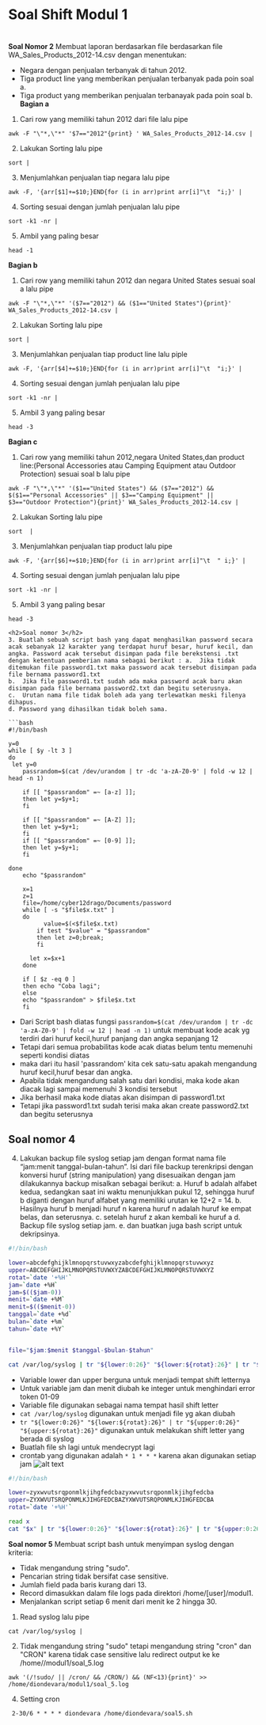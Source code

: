 # Soal Shift Modul 1
#
**Soal Nomor 2**
Membuat laporan berdasarkan file berdasarkan file WA_Sales_Products_2012-14.csv dengan menentukan:
- Negara dengan penjualan terbanyak di tahun 2012.
- Tiga product line yang memberikan penjualan terbanyak pada poin soal a.
- Tiga product yang memberikan penjualan terbanayak pada poin soal b.
**Bagian a**
1. Cari row yang memiliki tahun 2012 dari file lalu pipe
```
awk -F "\"*,\"*" '$7=="2012"{print} ' WA_Sales_Products_2012-14.csv |
```
2. Lakukan Sorting lalu pipe
```
sort |
```
3. Menjumlahkan penjualan tiap negara lalu pipe
```
awk -F, '{arr[$1]+=$10;}END{for (i in arr)print arr[i]"\t  "i;}' |
```
4. Sorting sesuai dengan jumlah penjualan lalu pipe
```
sort -k1 -nr |
```
5. Ambil yang paling besar
```
head -1
```
**Bagian b**

1. Cari row yang memiliki tahun 2012 dan negara United States sesuai soal a lalu pipe
```
awk -F "\"*,\"*" '($7=="2012") && ($1=="United States"){print}' WA_Sales_Products_2012-14.csv |
```
2. Lakukan Sorting lalu pipe
```
sort |
```
3. Menjumlahkan penjualan tiap product line lalu piple
```
awk -F, '{arr[$4]+=$10;}END{for (i in arr)print arr[i]"\t  "i;}' |
```
4. Sorting sesuai dengan jumlah penjualan lalu pipe
```
sort -k1 -nr |
```
5. Ambil 3 yang paling besar
```
head -3
```
**Bagian c**

1. Cari row yang memiliki tahun 2012,negara United States,dan product line:(Personal Accessories atau Camping Equipment atau Outdoor Protection) sesuai soal b lalu pipe
```
awk -F "\"*,\"*" '($1=="United States") && ($7=="2012") && $($1=="Personal Accessories" || $3=="Camping Equipment" || $3=="Outdoor Protection"){print}' WA_Sales_Products_2012-14.csv |
```
2. Lakukan Sorting lalu pipe
```
sort  |
```
3. Menjumlahkan penjualan tiap product lalu pipe 
```
awk -F, '{arr[$6]+=$10;}END{for (i in arr)print arr[i]"\t  " i;}' |
```
4. Sorting sesuai dengan jumlah penjualan lalu pipe
```
sort -k1 -nr |
```
5. Ambil 3 yang paling besar 
```
head -3

<h2>Soal nomor 3</h2>
3. Buatlah sebuah script bash yang dapat menghasilkan password secara acak sebanyak 12 karakter yang terdapat huruf besar, huruf kecil, dan angka. Password acak tersebut disimpan pada file berekstensi .txt dengan ketentuan pemberian nama sebagai berikut : a.	Jika tidak ditemukan file password1.txt maka password acak tersebut disimpan pada file bernama password1.txt 
b.	Jika file password1.txt sudah ada maka password acak baru akan disimpan pada file bernama password2.txt dan begitu seterusnya. 
c.	Urutan nama file tidak boleh ada yang terlewatkan meski filenya dihapus. 
d. Password yang dihasilkan tidak boleh sama.

```bash
#!/bin/bash

y=0
while [ $y -lt 3 ]
do
 let y=0
    passrandom=$(cat /dev/urandom | tr -dc 'a-zA-Z0-9' | fold -w 12 | head -n 1)

    if [[ "$passrandom" =~ [a-z] ]];
	then let y=$y+1;
    fi

    if [[ "$passrandom" =~ [A-Z] ]];
	then let y=$y+1;
    fi
    if [[ "$passrandom" =~ [0-9] ]];
	then let y=$y+1;
    fi

done
    echo "$passrandom"

    x=1
    z=1
    file=/home/cyber12drago/Documents/password
    while [ -s "$file$x.txt" ]
    do
          value=$(<$file$x.txt)
   		if test "$value" = "$passrandom"
		then let z=0;break;
		fi

	  let x=$x+1
    done
   
    if [ $z -eq 0 ]
    then echo "Coba lagi";
    else
	echo "$passrandom" > $file$x.txt  
    fi
```

- Dari Script bash diatas fungsi `passrandom=$(cat /dev/urandom | tr -dc 'a-zA-Z0-9' | fold -w 12 | head -n 1)` untuk membuat kode acak yg terdiri dari huruf kecil,huruf panjang dan angka sepanjang 12
- Tetapi dari semua probabilitas kode acak diatas belum tentu memenuhi seperti kondisi diatas
- maka dari itu hasil 'passrandom' kita cek satu-satu apakah mengandung huruf kecil,huruf besar dan angka.
- Apabila tidak mengandung salah satu dari kondisi, maka kode akan diacak lagi sampai memenuhi 3 kondisi tersebut
- Jika berhasil maka kode diatas akan disimpan di password1.txt
- Tetapi jika password1.txt sudah terisi maka akan create password2.txt dan begitu seterusnya

<h2>Soal nomor 4</h2>

4. Lakukan backup file syslog setiap jam dengan format nama file “jam:menit tanggal-bulan-tahun”. Isi dari file backup terenkripsi dengan konversi huruf (string manipulation) yang disesuaikan dengan jam dilakukannya backup misalkan sebagai berikut: a.	Huruf b adalah alfabet kedua, sedangkan saat ini waktu menunjukkan pukul 12, sehingga huruf b diganti dengan huruf alfabet yang memiliki urutan ke 12+2 = 14. b.	Hasilnya huruf b menjadi huruf n karena huruf n adalah huruf ke empat belas, dan seterusnya. c.	setelah huruf z akan kembali ke huruf a d.	Backup file syslog setiap jam. e. dan buatkan juga bash script untuk dekripsinya.

```bash
#!/bin/bash

lower=abcdefghijklmnopqrstuvwxyzabcdefghijklmnopqrstuvwxyz
upper=ABCDEFGHIJKLMNOPQRSTUVWXYZABCDEFGHIJKLMNOPQRSTUVWXYZ
rotat=`date '+%H'`
jam=`date +%H`
jam=$(($jam-0))
menit=`date +%M`
menit=$(($menit-0))
tanggal=`date +%d`
bulan=`date +%m`
tahun=`date +%Y`


file="$jam:$menit $tanggal-$bulan-$tahun"

cat /var/log/syslog | tr "${lower:0:26}" "${lower:${rotat}:26}" | tr "${upper:0:26}" "${upper:${rotat}:26}" > "$file.txt"
```

- Variable lower dan upper berguna untuk menjadi tempat shift letternya
- Untuk variable jam dan menit diubah ke integer untuk menghindari error token 01-09
- Variable file digunakan sebagai nama tempat hasil shift letter
- `cat /var/log/syslog` digunakan untuk menjadi file yg akan diubah
- `tr "${lower:0:26}" "${lower:${rotat}:26}" | tr "${upper:0:26}" "${upper:${rotat}:26}"` digunakan untuk melakukan shift letter yang berada di syslog
- Buatlah file sh lagi untuk mendecrypt lagi
- crontab yang digunakan adalah `* 1 * * *` karena akan digunakan setiap jam
![alt text](C:\Users\asus-pc\Documents\Sisop\crontab.jpg)


``` bash
#!/bin/bash

lower=zyxwvutsrqponmlkjihgfedcbazyxwvutsrqponmlkjihgfedcba
upper=ZYXWVUTSRQPONMLKJIHGFEDCBAZYXWVUTSRQPONMLKJIHGFEDCBA
rotat=`date '+%H'`

read x
cat "$x" | tr "${lower:0:26}" "${lower:${rotat}:26}" | tr "${upper:0:26}" "${upper:${rotat}:26}" > "$x-description.txt"
```


**Soal nomor 5**
Membuat script bash untuk menyimpan syslog dengan kriteria:
- Tidak mengandung string "sudo".
- Pencarian string tidak bersifat case sensitive.
- Jumlah field pada baris kurang dari 13.
- Record dimasukkan dalam file logs pada direktori /home/[user]/modul1.
- Menjalankan script setiap 6 menit dari menit ke 2 hingga 30.
1. Read syslog lalu pipe
```
cat /var/log/syslog |
```
2. Tidak mengandung string "sudo" tetapi mengandung string "cron" dan "CRON" karena tidak case sensitive lalu redirect output ke ke /home/<user>/modul1/soal_5.log
```
awk '(/!sudo/ || /cron/ && /CRON/) && (NF<13){print}' >> /home/diondevara/modul1/soal_5.log
```
4. Setting cron
```
 2-30/6 * * * * diondevara /home/diondevara/soal5.sh
```
